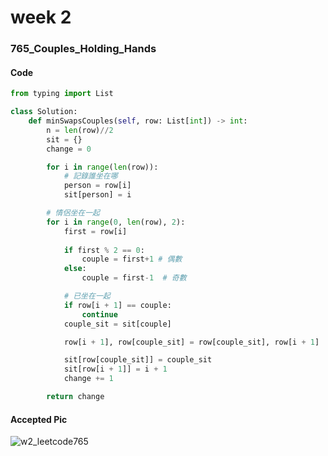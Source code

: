 # week 2
### 765_Couples_Holding_Hands
#### Code
```python
from typing import List

class Solution:
    def minSwapsCouples(self, row: List[int]) -> int:
        n = len(row)//2
        sit = {}
        change = 0

        for i in range(len(row)):
            # 記錄誰坐在哪
            person = row[i]
            sit[person] = i

        # 情侶坐在一起
        for i in range(0, len(row), 2):
            first = row[i]
            
            if first % 2 == 0:
                couple = first+1 # 偶數
            else:
                couple = first-1  # 奇數

            # 已坐在一起
            if row[i + 1] == couple:
                continue  
            couple_sit = sit[couple] 

            row[i + 1], row[couple_sit] = row[couple_sit], row[i + 1]

            sit[row[couple_sit]] = couple_sit
            sit[row[i + 1]] = i + 1
            change += 1  

        return change
```
#### Accepted Pic
![w2_leetcode765](https://github.com/user-attachments/assets/66782f41-a601-4596-b8b5-820b1d196074)

